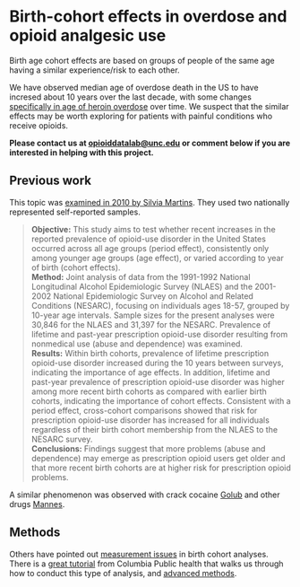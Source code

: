 # Birth-cohort effects in overdose and opioid analgesic use
Birth age cohort effects are based on groups of people of the same age having a similar experience/risk to each other.

We have observed median age of overdose death in the US to have incresed about 10 years over the last decade, with some changes [specifically in age of heroin overdose](https://doi.org/10.1016/j.drugalcdep.2014.10.005) over time. We suspect that the similar effects may be worth exploring for patients with painful conditions who receive opioids.

**Please contact us at opioiddatalab@unc.edu or comment below if you are interested in helping with this project.**

## Previous work

This topic was [examined in 2010 by Silvia Martins](https://www.jsad.com/doi/abs/10.15288/jsad.2010.71.480). They used two nationally represented self-reported samples.

> **Objective:** This study aims to test whether recent increases in the reported prevalence of opioid-use disorder in the United States occurred across all age groups (period effect), consistently only among younger age groups (age effect), or varied according to year of birth (cohort effects).<br>
**Method:** Joint analysis of data from the 1991-1992 National Longitudinal Alcohol Epidemiologic Survey (NLAES) and the 2001-2002 National Epidemiologic Survey on Alcohol and Related Conditions (NESARC), focusing on individuals ages 18-57, grouped by 10-year age intervals. Sample sizes for the present analyses were 30,846 for the NLAES and 31,397 for the NESARC. Prevalence of lifetime and past-year prescription opioid-use disorder resulting from nonmedical use (abuse and dependence) was examined.<br>
**Results:** Within birth cohorts, prevalence of lifetime prescription opioid-use disorder increased during the 10 years between surveys, indicating the importance of age effects. In addition, lifetime and past-year prevalence of prescription opioid-use disorder was higher among more recent birth cohorts as compared with earlier birth cohorts, indicating the importance of cohort effects. Consistent with a period effect, cross-cohort comparisons showed that risk for prescription opioid-use disorder has increased for all individuals regardless of their birth cohort membership from the NLAES to the NESARC survey.<br>
**Conclusions:** Findings suggest that more problems (abuse and dependence) may emerge as prescription opioid users get older and that more recent birth cohorts are at higher risk for prescription opioid problems.

A similar phenomenon was observed with crack cocaine [Golub](https://journals.sagepub.com/doi/abs/10.1177/0093854894021004002) and other drugs [Mannes](https://www.tandfonline.com/doi/abs/10.1080/13607863.2018.1430740).

## Methods

Others have pointed out [measurement issues](https://www.ncbi.nlm.nih.gov/pmc/articles/PMC3469580/) in birth cohort analyses. There is a [great tutorial](https://www.publichealth.columbia.edu/research/population-health-methods/age-period-cohort-analysis) from Columbia Public health that walks us through how to conduct this type of analysis, and [advanced methods](https://journals.plos.org/plosone/article?id=10.1371/journal.pone.0158538).

## 
